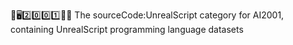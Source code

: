 🧠️🖥️2️⃣️0️⃣️0️⃣️1️⃣️💾️📜️ The sourceCode:UnrealScript category for AI2001, containing UnrealScript programming language datasets
